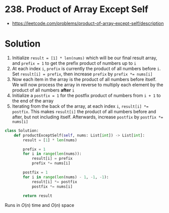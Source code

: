 # 238. Product of Array Except Self

- https://leetcode.com/problems/product-of-array-except-self/description

# Solution

1. Initialize `result = [1] * len(nums)` which will be our final result array, and `prefix = 1` to get the prefix product of numbers up to `i`
2. At each index `i`, `prefix` is currently the product of all numbers before `i`. Set `result[i] = prefix`, then increase `prefix` by `prefix *= nums[i]`
3. Now each item in the array is the product of all numbers before itself. We will now process the array in reverse to multiply each element by the product of all numbers **after** `i`
4. Initialize a `postfix = 1` for the postfix product of numbers from `i + 1` to the end of the array
5. Iterating from the back of the array, at each index `i`, `result[i] *= postfix`. This makes `result[i]` the product of all numbers before and after, but not including itself. Afterwards, increase `postfix` by `postfix *= nums[i]`

```py
class Solution:
    def productExceptSelf(self, nums: List[int]) -> List[int]:
        result = [1] * len(nums)

        prefix = 1
        for i in range(len(nums)):
            result[i] = prefix
            prefix *= nums[i]

        postfix = 1
        for i in range(len(nums) - 1, -1, -1):
            result[i] *= postfix
            postfix *= nums[i]

        return result
```

Runs in $O(n)$ time and $O(n)$ space